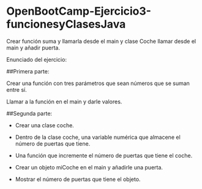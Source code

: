 # OpenBootCamp-Ejercicio3-funcionesyClasesJava
Crear función suma y llamarla desde el main y clase Coche llamar desde el main y añadir puerta.

Enunciado del ejercicio:

##Primera parte:

Crear una función con tres parámetros que sean números que se suman entre sí.

Llamar a la función en el main y darle valores.

##Segunda parte:

- Crear una clase coche.

- Dentro de la clase coche, una variable numérica que almacene el número de puertas que tiene.

- Una función que incremente el número de puertas que tiene el coche.

- Crear un objeto miCoche en el main y añadirle una puerta.

- Mostrar el número de puertas que tiene el objeto.

